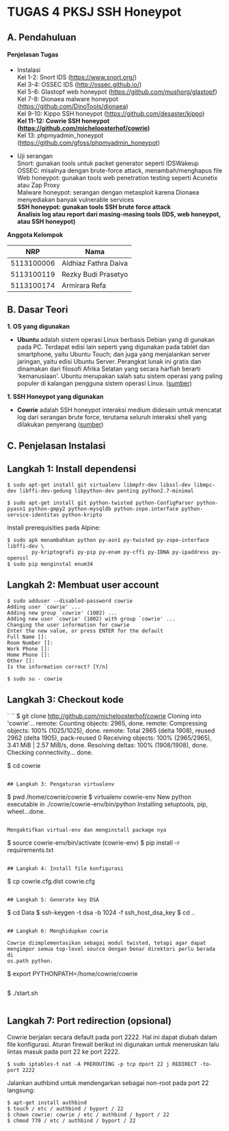 # TUGAS 4 PKSJ SSH Honeypot

## A. Pendahuluan

#### Penjelasan Tugas

* Instalasi  
Kel 1-2: Snort IDS (https://www.snort.org/)  
Kel 3-4: OSSEC IDS (http://ossec.github.io/)  
Kel 5-6: Glastopf web honeypot (https://github.com/mushorg/glastopf)  
Kel 7-8: Dionaea malware honeypot (https://github.com/DinoTools/dionaea)  
Kel 9-10: Kippo SSH honeypot (https://github.com/desaster/kippo)  
**Kel 11-12: Cowrie SSH honeypot (https://github.com/micheloosterhof/cowrie)**  
Kel 13: phpmyadmin_honeypot (https://github.com/gfoss/phpmyadmin_honeypot)  

* Uji serangan  
Snort: gunakan tools untuk packet generator seperti IDSWakeup  
OSSEC: misalnya dengan brute-force attack, menambah/menghapus file  
Web honeypot: gunakan tools web penetration testing seperti Acunetix atau Zap Proxy  
Malware honeypot: serangan dengan metasploit karena Dionaea menyediakan banyak vulnerable services  
**SSH honeypot: gunakan tools SSH brute force attack**  
**Analisis log atau report dari masing-masing tools (IDS, web honeypot, atau SSH honeypot)**


**Anggota Kelompok**

| NRP         | Nama                 |
|-------------|----------------------|
| 5113100006  | Aldhiaz Fathra Daiva |
| 5113100119  | Rezky Budi Prasetyo  |
| 5113100174  | Armirara Refa        |


## B. Dasar Teori

**1. OS yang digunakan**

* **Ubuntu** adalah sistem operasi Linux berbasis Debian yang di gunakan pada PC. Terdapat edisi lain seperti yang digunakan pada tablet dan smartphone, yaitu  Ubuntu Touch; dan juga yang menjalankan server jaringan, yaitu edisi Ubuntu Server. Perangkat lunak ini gratis dan dinamakan dari filosofi Afrika Selatan yang secara harfiah berarti 'kemanusiaan'.  Ubuntu merupakan salah satu sistem operasi yang paling populer di kalangan pengguna sistem operasi Linux. ([sumber](https://en.m.wikipedia.org/wiki/Ubuntu_(operating_system)))

**1. SSH Honeypot yang digunakan**
* **Cowrie** adalah SSH honeypot interaksi medium didesain untuk mencatat log dari serangan brute force, terutama seluruh interaksi shell yang dilakukan penyerang ([sumber](http://www.kitploit.com/2015/07/cowrie-ssh-honeypot.html))

## C. Penjelasan Instalasi

## Langkah 1: Install dependensi 

``` 
$ sudo apt-get install git virtualenv libmpfr-dev libssl-dev libmpc-dev libffi-dev-gedung libpython-dev penting python2.7-minimal 
``` 

``` 
$ sudo apt-get install git python-twisted python-ConfigParser python-pyasn1 python-gmpy2 python-mysqldb python-zope.interface python-service-identitas python-kripto 
``` 

Install prerequisities pada Alpine: 

``` 
$ sudo apk menambahkan python py-asn1 py-twisted py-zope-interface libffi-dev \ 
        py-kriptografi py-pip py-enam py-cffi py-IDNA py-ipaddress py-openssl 
$ sudo pip menginstal enum34 
``` 

## Langkah 2: Membuat user account

``` 
$ sudo adduser --disabled-password cowrie
Adding user `cowrie' ...
Adding new group `cowrie' (1002) ...
Adding new user `cowrie' (1002) with group `cowrie' ...
Changing the user information for cowrie
Enter the new value, or press ENTER for the default
Full Name []:
Room Number []:
Work Phone []:
Home Phone []:
Other []:
Is the information correct? [Y/n] 

$ sudo su - cowrie 
``` 

## Langkah 3: Checkout kode 

` `` 
$ git clone http://github.com/micheloosterhof/cowrie
Cloning into 'cowrie'...
remote: Counting objects: 2965, done.
remote: Compressing objects: 100% (1025/1025), done.
remote: Total 2965 (delta 1908), reused 2962 (delta 1905), pack-reused 0
Receiving objects: 100% (2965/2965), 3.41 MiB | 2.57 MiB/s, done.
Resolving deltas: 100% (1908/1908), done.
Checking connectivity... done.

$ cd cowrie
``` 

## Langkah 3: Pengaturan virtualenv

``` 
$ pwd
/home/cowrie/cowrie
$ virtualenv cowrie-env
New python executable in ./cowrie/cowrie-env/bin/python
Installing setuptools, pip, wheel...done.
``` 

Mengaktifkan virtual-env dan menginstall package nya

``` 
$ source cowrie-env/bin/activate
(cowrie-env) $ pip install -r requirements.txt
``` 

## Langkah 4: Install file konfigurasi

``` 
$ cp cowrie.cfg.dist cowrie.cfg 
``` 

## Langkah 5: Generate key DSA 

``` 
$ cd Data 
$ ssh-keygen -t dsa -b 1024 -f ssh_host_dsa_key 
$ cd .. 
``` 

## Langkah 6: Menghidupkan cowrie 

Cowrie diimplementasikan sebagai modul twisted, tetapi agar dapat
mengimpor semua top-level source dengan benar direktori perlu berada di 
os.path python.

``` 
$ export PYTHONPATH=/home/cowrie/cowrie
``` 

``` 
$ ./start.sh 
``` 
``` 

## Langkah 7: Port redirection (opsional) 

Cowrie berjalan secara default pada port 2222. Hal ini dapat diubah dalam file konfigurasi. 
Aturan firewall berikut ini digunakan untuk meneruskan lalu lintas masuk pada port 22 ke port 2222. 

``` 
$ sudo iptables-t nat -A PREROUTING -p tcp dport 22 j REDIRECT -to-port 2222 
``` 

Jalankan authbind untuk mendengarkan sebagai non-root pada port 22 langsung: 

``` 
$ apt-get install authbind 
$ touch / etc / authbind / byport / 22 
$ chown cowrie: cowrie / etc / authbind / byport / 22 
$ chmod 770 / etc / authbind / byport / 22 
``` 
